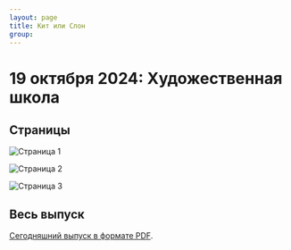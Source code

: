```yaml
---
layout: page
title: Кит или Слон
group: 
---
```


# 19 октября 2024: Художественная школа

## Страницы

![Страница 1](https://www.dropbox.com/scl/fi/6p7v2xk4cywem1271sk65/2024-10-19-page001.jpg?rlkey=3q800tli9hbjhl265mhps1zok&raw=1)

![Страница 2](https://www.dropbox.com/scl/fi/dcmbmea660e4pggzua5r0/2024-10-19-page002.jpg?rlkey=izhkp182s0nrz0w8j2ndo15s7&raw=1)

![Страница 3](https://www.dropbox.com/scl/fi/jpuqcp1fqhh4b9ktqry52/2024-10-19-page003.jpg?rlkey=i9uo4vngpg9bme6n4f43b5vhw&raw=1)

## Весь выпуск

[Сегодняшний выпуск в формате PDF](https://www.dropbox.com/scl/fi/bjtavh1331xuewxfua4qx/2024-10-19.pdf?rlkey=0ddq7nsk18gd0a7we511x9gpn&raw=1). 


